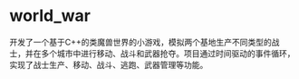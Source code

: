 # world_war
开发了一个基于C++的类魔兽世界的小游戏，模拟两个基地生产不同类型的战士，并在多个城市中进行移动、战斗和武器抢夺。项目通过时间驱动的事件循环，实现了战士生产、移动、战斗、逃跑、武器管理等功能。
